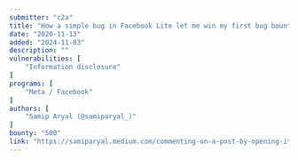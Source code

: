 ```yaml
---
submitter: "c2a"
title: "How a simple bug in Facebook Lite let me win my first bug bounty from Facebook"
date: "2020-11-13"
added: "2024-11-03"
description: ""
vulnerabilities: [
    "Information disclosure"
]
programs: [
    "Meta / Facebook"
]
authors: [
    "Samip Aryal (@samiparyal_)"
]
bounty: "500"
link: "https://samiparyal.medium.com/commenting-on-a-post-by-opening-it-via-pages-news-feed-goes-from-a-wrong-actor-i-e-56fab4cf5a91"
---
```




